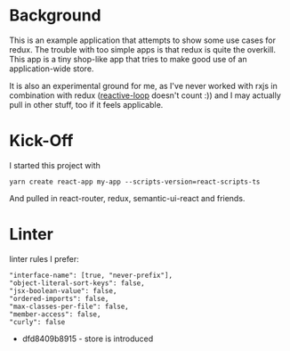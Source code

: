 # Background

This is an example application that attempts to show some use cases for redux. The trouble with too simple apps is that redux is quite the overkill.
This app is a tiny shop-like app that tries to make good use of an application-wide store. 

It is also an experimental ground for me, as I've never worked with rxjs in combination with redux ([reactive-loop](https://github.com/flq/reactive-loop) doesn't count :)) and I may actually pull in other stuff, too if it feels applicable.

# Kick-Off

I started this project with
```
yarn create react-app my-app --scripts-version=react-scripts-ts
```

And pulled in react-router, redux, semantic-ui-react and friends.

# Linter

linter rules I prefer:
```
"interface-name": [true, "never-prefix"],
"object-literal-sort-keys": false,
"jsx-boolean-value": false,
"ordered-imports": false,
"max-classes-per-file": false,
"member-access": false,
"curly": false
```

* dfd8409b8915 - store is introduced